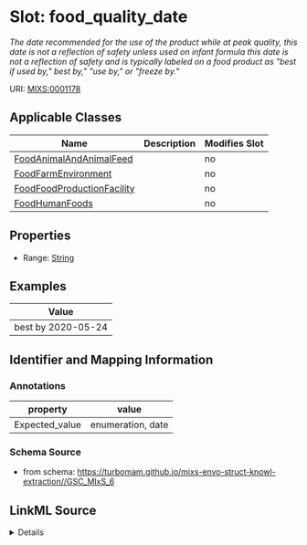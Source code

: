 # Slot: food_quality_date


_The date recommended for the use of the product while at peak quality, this date is not a reflection of safety unless used on infant formula this date is not a reflection of safety and is typically labeled on a food product as "best if used by," best by," "use by," or "freeze by."_



URI: [MIXS:0001178](https://w3id.org/mixs/0001178)



<!-- no inheritance hierarchy -->




## Applicable Classes

| Name | Description | Modifies Slot |
| --- | --- | --- |
[FoodAnimalAndAnimalFeed](FoodAnimalAndAnimalFeed.md) |  |  no  |
[FoodFarmEnvironment](FoodFarmEnvironment.md) |  |  no  |
[FoodFoodProductionFacility](FoodFoodProductionFacility.md) |  |  no  |
[FoodHumanFoods](FoodHumanFoods.md) |  |  no  |







## Properties

* Range: [String](String.md)






## Examples

| Value |
| --- |
| best by 2020-05-24 |

## Identifier and Mapping Information





### Annotations

| property | value |
| --- | --- |
| Expected_value | enumeration, date |



### Schema Source


* from schema: https://turbomam.github.io/mixs-envo-struct-knowl-extraction//GSC_MIxS_6




## LinkML Source

<details>
```yaml
name: food_quality_date
annotations:
  Expected_value:
    tag: Expected_value
    value: enumeration, date
description: The date recommended for the use of the product while at peak quality,
  this date is not a reflection of safety unless used on infant formula this date
  is not a reflection of safety and is typically labeled on a food product as "best
  if used by," best by," "use by," or "freeze by."
title: food quality date
notes:
- date
- food
- quality
examples:
- value: best by 2020-05-24
from_schema: https://turbomam.github.io/mixs-envo-struct-knowl-extraction//GSC_MIxS_6
rank: 1000
string_serialization: '[best by|best if used by|freeze by|use by]; date'
slot_uri: MIXS:0001178
multivalued: false
alias: food_quality_date
domain_of:
- FoodAnimalAndAnimalFeed
- FoodFarmEnvironment
- FoodFoodProductionFacility
- FoodHumanFoods
range: string
required: false
recommended: false

```
</details>